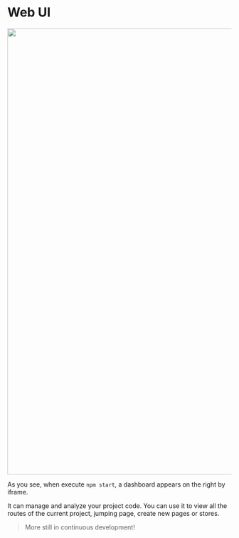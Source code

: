 # Web UI

<img src="https://img.alicdn.com/tfs/TB19jNdaDtYBeNjy1XdXXXXyVXa-1437-802.png" width="1000" />

As you see, when execute `npm start`, a dashboard appears on the right by iframe.

It can manage and analyze your project code. You can use it to view all the routes of the current project, jumping page, create new pages or stores.

> More still in continuous development!
